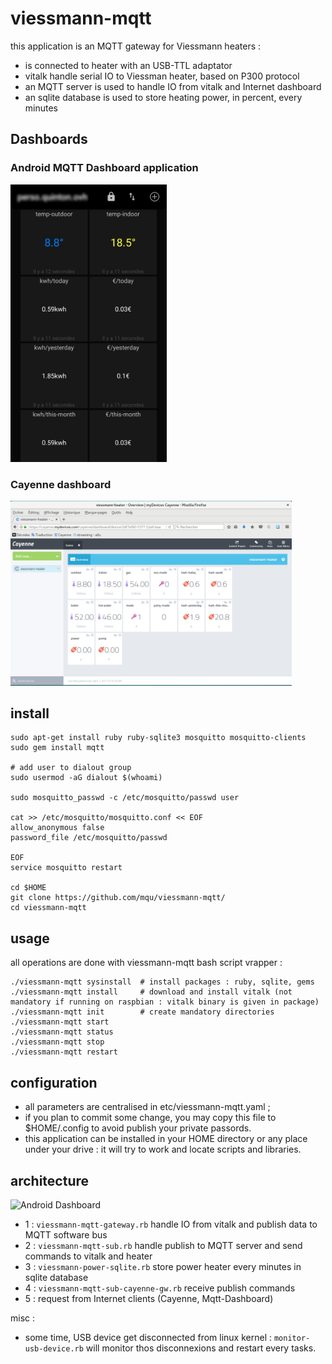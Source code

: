 # viessmann-mqtt

this application is an MQTT gateway for Viessmann heaters :
* is connected to heater with an USB-TTL adaptator
* vitalk handle serial IO to Viessman heater, based on P300 protocol
* an MQTT server is used to handle IO from vitalk and Internet dashboard
* an sqlite database is used to store heating power, in percent, every minutes


## Dashboards
### Android MQTT Dashboard application

<img src="./docs/android-mqtt-dashboard.png" alt="Android Dashboard" width=250 />

### Cayenne dashboard

<img src="./docs/cayenne-dashboard-viessmann-heater.png" alt="Cayenne Dashboard" width=450 />

## install

    sudo apt-get install ruby ruby-sqlite3 mosquitto mosquitto-clients
    sudo gem install mqtt
    
    # add user to dialout group
    sudo usermod -aG dialout $(whoami)
    
    sudo mosquitto_passwd -c /etc/mosquitto/passwd user
    
    cat >> /etc/mosquitto/mosquitto.conf << EOF
    allow_anonymous false
    password_file /etc/mosquitto/passwd
    
    EOF
    service mosquitto restart
    
    cd $HOME
    git clone https://github.com/mqu/viessmann-mqtt/
    cd viessmann-mqtt


## usage

all operations are done with viessmann-mqtt bash script vrapper :
    
    ./viessmann-mqtt sysinstall  # install packages : ruby, sqlite, gems
    ./viessmann-mqtt install     # download and install vitalk (not mandatory if running on raspbian : vitalk binary is given in package) 
    ./viessmann-mqtt init        # create mandatory directories
    ./viessmann-mqtt start
    ./viessmann-mqtt status
    ./viessmann-mqtt stop
    ./viessmann-mqtt restart

## configuration

* all parameters are centralised in etc/viessmann-mqtt.yaml ; 
* if you plan to commit some change, you may copy this file to $HOME/.config to avoid publish your private passords.
* this application can be installed in your HOME directory or any place under your drive : it will try to work and locate scripts and libraries.

## architecture

<img src="https://raw.githubusercontent.com/mqu/viessmann-mqtt/master/docs/viessmann-mqtt-architecture.png" alt="Android Dashboard" width=650 />

* 1 : `viessmann-mqtt-gateway.rb` handle IO from vitalk and publish data to MQTT software bus
* 2 : `viessmann-mqtt-sub.rb` handle publish to MQTT server and send commands to vitalk and heater
* 3 : `viessmann-power-sqlite.rb` store power heater every minutes in sqlite database
* 4 : `viessmann-mqtt-sub-cayenne-gw.rb` receive publish commands
* 5 : request from Internet clients (Cayenne, Mqtt-Dashboard)

misc :

* some time, USB device get disconnected from linux kernel : `monitor-usb-device.rb` will monitor thos disconnexions and restart every tasks.



